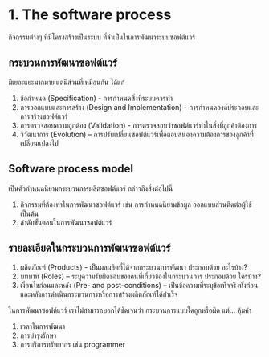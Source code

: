 # 1. The software process
กิจกรรมต่างๆ ที่มีโครงสร้างเป็นระบบ ที่จำเป็นในการพัฒนาระบบซอฟต์แวร์
## กระบวนการพัฒนาซอฟต์แวร์ 
มีเยอะแยะมากมาย แต่มีส่วนที่เหมือนกัน ได้แก่
1. ข้อกำหนด (Specification) - การกำหนดสิ่งที่ระบบควรทำ
1. การออกแบบและการสร้าง (Design and Implementation) - การกำหนดองค์ประกอบและการสร้างซอฟต์แวร์
1. การตรวจสอบความถูกต้อง (Validation) - การตรวจสอบว่าซอฟต์แวร์ทำในสิ่งที่ลูกค้าต้องการ
1. วิวัฒนาการ (Evolution) – การปรับเปลี่ยนซอฟต์แวร์เพื่อตอบสนองความต้องการของลูกค้าที่เปลี่ยนแปลงไป

## Software process model 
เป็นตัวกำหนดนิยามกระบวนการผลิตซอฟต์แวร์ กล่าวถึงสิ่งต่อไปนี้
1. กิจกรรมที่ต้องทำในการพัฒนาซอฟต์แวร์ เช่น การกำหนดนิยามข้อมูล ออกแบบส่วนติดต่อผู้ใช้ เป็นต้น
1. ลำดับขั้นตอนในการพัฒนาซอฟต์แวร์

## รายละเอียดในกระบวนการพัฒนาซอฟต์แวร์
1. ผลิตภัณฑ์ (Products) - เป็นผลผลิตที่ได้จากกระบวนการพัฒนา ประกอบด้วย อะไรบ้าง? 
1. บทบาท (Roles) – ระบุความรับผิดชอบของคนที่เกี่ยวข้องในกระบวนการ ประกอบด้วย ใครบ้าง?
1. เงื่อนไขก่อนและหลัง (Pre- and post-conditions) – เป็นข้อความที่ระบุข้อเท็จจริงทั้งก่อนและหลังการดำเนินกระบวนการหรือการสร้างผลิตภัณฑ์ได้สำเร็จ

ในการพัฒนาซอฟต์แวร์ เราไม่สามารถบอกได้ชัดเจนว่า กระบวนการแบบใดถูกหรือผิด แต่...
คุ้มค่า
1. เวลาในการพัฒนา
1. การบำรุงรักษา
1. การบริการทรัพยากร เช่น programmer

